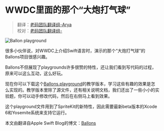 # WWDC里面的那个“大炮打气球”

> 翻译：[老码团队翻译组-Arya](http://weibo.com/littlekok/)  
> 校对：[老码团队翻译组-](Jame)

![Ballon playground](https://devimages.apple.com.edgekey.net/swift/images/swift-screenshot.jpg)

很多小伙伴说，对WWDC上介绍Swift语言时，演示的那个“大炮打气球”的Ballons项目很感兴趣。

Ballons不但展现了playgrounds许多很赞的特性，还让我们看到写代码的过程，原来可以这么互动，这么好玩。

现在你可以下载这个[Ballons.playground](https://developer.apple.com/swift/blog/downloads/Balloons.zip)的教学版本，学习这些有趣的效果是怎么实现的。教学版本里除了源文件，还有相关说明文档，我们还出了一些小小的实验题，你可以动手修改代码，然后在右侧马上看到效果。

这个playground文件用到了SpriteKit的新特性，因此需要最新beta版本的Xcode 6和Yosemite系统来支持它运行。

本文由翻译自Apple Swift Blog的博文：[Ballons](https://developer.apple.com/swift/blog/?id=9) 
